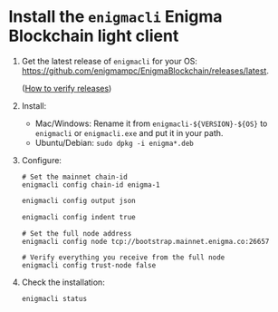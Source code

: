 # Install the `enigmacli` Enigma Blockchain light client

1. Get the latest release of `enigmacli` for your OS: https://github.com/enigmampc/EnigmaBlockchain/releases/latest.

   ([How to verify releases](/docs/verify-releases.md))

2) Install:

   - Mac/Windows: Rename it from `enigmacli-${VERSION}-${OS}` to `enigmacli` or `enigmacli.exe` and put it in your path.
   - Ubuntu/Debian: `sudo dpkg -i enigma*.deb`

3) Configure:

   ```shell
   # Set the mainnet chain-id
   enigmacli config chain-id enigma-1
   ```

   ```bash
   enigmacli config output json
   ```

   ```bash
   enigmacli config indent true
   ```

   ```shell
   # Set the full node address
   enigmacli config node tcp://bootstrap.mainnet.enigma.co:26657
   ```

   ```shell
   # Verify everything you receive from the full node
   enigmacli config trust-node false
   ```

4) Check the installation:

   ```bash
   enigmacli status
   ```
